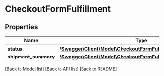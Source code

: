 # CheckoutFormFulfillment

## Properties
Name | Type | Description | Notes
------------ | ------------- | ------------- | -------------
**status** | [**\Swagger\Client\Model\CheckoutFormFulfillmentStatus**](CheckoutFormFulfillmentStatus.md) |  | [optional] 
**shipment_summary** | [**\Swagger\Client\Model\CheckoutFormFulfillmentShipmentSummary**](CheckoutFormFulfillmentShipmentSummary.md) |  | [optional] 

[[Back to Model list]](../../README.md#documentation-for-models) [[Back to API list]](../../README.md#documentation-for-api-endpoints) [[Back to README]](../../README.md)

